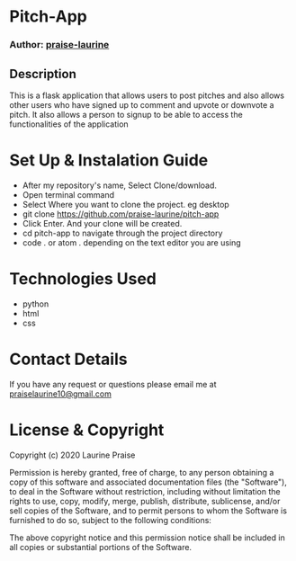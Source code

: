 # Pitch-App

### Author: [praise-laurine](https://github.com/praise-laurine)

## Description
This is a flask application that allows users to post pitches and also allows other users who have signed up to comment and upvote or downvote a pitch. It also allows a person to signup to be able to access the functionalities of the application

# Set Up & Instalation Guide
- After my repository's name, Select Clone/download.
- Open terminal command
- Select Where you want to clone the project. eg desktop
- git clone https://github.com/praise-laurine/pitch-app
- Click Enter. And your clone will be created.
- cd pitch-app to navigate through the project directory
- code . or atom . depending on the text editor you are using

# Technologies Used
- python 
- html
- css

# Contact Details
If you have any request or questions please email me at praiselaurine10@gmail.com

# License & Copyright
Copyright (c) 2020 Laurine Praise

Permission is hereby granted, free of charge, to any person obtaining a copy of this software and associated documentation files (the "Software"), to deal in the Software without restriction, including without limitation the rights to use, copy, modify, merge, publish, distribute, sublicense, and/or sell copies of the Software, and to permit persons to whom the Software is furnished to do so, subject to the following conditions:

The above copyright notice and this permission notice shall be included in all copies or substantial portions of the Software.